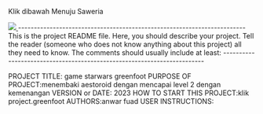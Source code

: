 <p>Klik dibawah Menuju Saweria</p>
<a href="https://saweria.co/anwar12345">
    <img src="https://img.shields.io/badge/$-donate-ff69b4.svg?maxAge=2592000&amp;style=flat">
  </a>
------------------------------------------------------------------------
This is the project README file. Here, you should describe your project.
Tell the reader (someone who does not know anything about this project)
all they need to know. The comments should usually include at least:
------------------------------------------------------------------------

PROJECT TITLE: game starwars greenfoot
PURPOSE OF PROJECT:menembaki aestoroid dengan mencapai level 2 dengan kemenangan
VERSION or DATE: 2023
HOW TO START THIS PROJECT:klik project.greenfoot
AUTHORS:anwar fuad
USER INSTRUCTIONS:
